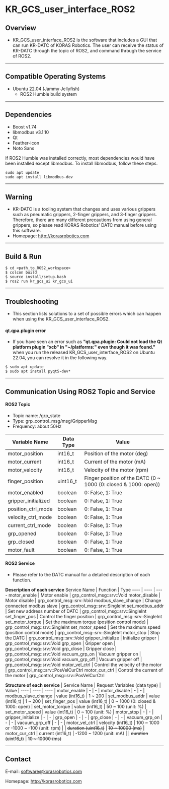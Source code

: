 # KR_GCS_user_interface_ROS2

## Overview
- KR_GCS_user_interface_ROS2 is the software that includes a GUI that can run KR-DATC of KORAS Robotics. The user can receive the status of KR-DATC through the topic of ROS2, and command through the service of ROS2.

---
## Compatible Operating Systems
- Ubuntu 22.04 (Jammy Jellyfish)
    - ROS2 Humble build system

---
## Dependencies
- Boost v1.74
- libmodbus v3.1.10
- Qt
- Feather-icon
- Noto Sans

If ROS2 Humble was installed correctly, most dependencies would have been installed except libmodbus. To install libmodbus, follow these steps.
```shell
sudo apt update
sudo apt install libmodbus-dev
```

---
## Warning
- KR-DATC is a tooling system that changes and uses various grippers such as pneumatic grippers, 2-finger grippers, and 3-finger grippers. Therefore, there are many different precautions from using general grippers, so please read KORAS Robotics' DATC manual before using this software.
- Homepage: http://korasrobotics.com

---
## Build & Run
```shell
$ cd <path_to_ROS2_workspace>
$ colcon build
$ source install/setup.bash
$ ros2 run kr_gcs_ui kr_gcs_ui
```

---
## Troubleshooting
- This section lists solutions to a set of possible errors which can happen when using the KR_GCS_user_interface_ROS2.
#### qt.qpa.plugin error
- If you have seen an error such as **"qt.qpa.plugin: Could not load the Qt platform plugin "xcb" in "~/platforms:" even though it was found."** when you run the released KR_GCS_user_interface_ROS2 on Ubuntu 22.04, you can resolve it in the following way.
```shell
$ sudo apt update
$ sudo apt install pyqt5-dev*
```

---
## Communication Using ROS2 Topic and Service

#### ROS2 Topic
- Topic name: /grp_state
- Type: grp_control_msg/msg/GripperMsg
- Frequency: about 50Hz

| Variable Name       | Data Type | Value
| ----                | ----      | ----
| motor_position      | int16_t   | Position of the motor (deg)
| motor_current       | int16_t   | Current of the motor (mA)
| motor_velocity      | int16_t   | Velocity of the motor (rpm)
| finger_position     | uint16_t  | Finger position of the DATC (0 ~ 1000 (0: closed & 1000: open))
| motor_enabled       | boolean   | 0: False, 1: True
| gripper_initialized | boolean   | 0: False, 1: True
| position_ctrl_mode  | boolean   | 0: False, 1: True
| velocity_ctrl_mode  | boolean   | 0: False, 1: True
| current_ctrl_mode   | boolean   | 0: False, 1: True
| grp_opened          | boolean   | 0: False, 1: True
| grp_closed          | boolean   | 0: False, 1: True
| motor_fault         | boolean   | 0: False, 1: True

#### ROS2 Service
- Please refer to the DATC manual for a detailed description of each function.

**Description of each service**
Service Name        | Function                                       | Type
----                | ----                                           | ----
motor_enable        | Motor enable                                   | grp_control_msg::srv::Void
motor_disable       | Motor disable                                  | grp_control_msg::srv::Void
modbus_slave_change | Change connected modbus slave                  | grp_control_msg::srv::SingleInt
set_modbus_addr     | Set new address number of DATC                 | grp_control_msg::srv::SingleInt
set_finger_pos      | Control the finger position                    | grp_control_msg::srv::SingleInt
set_motor_torque    | Set the maximum torque (position control mode) | grp_control_msg::srv::SingleInt
set_motor_speed     | Set the maximum speed (position control mode)  | grp_control_msg::srv::SingleInt
motor_stop          | Stop the DATC                                  | grp_control_msg::srv::Void
gripper_initialize  | Initialize gripper                             | grp_control_msg::srv::Void
grp_open            | Gripper open                                   | grp_control_msg::srv::Void
grp_close           | Gripper close                                  | grp_control_msg::srv::Void
vacuum_grp_on       | Vacuum gripper on                              | grp_control_msg::srv::Void
vacuum_grp_off      | Vacuum gripper off                             | grp_control_msg::srv::Void
motor_vel_ctrl      | Control the velocity of the motor              | grp_control_msg::srv::PosVelCurCtrl
motor_cur_ctrl      | Control the current of the motor               | grp_control_msg::srv::PosVelCurCtrl

**Structure of each service**
| Service Name        | Request Variables (data type)   | Value
| ----                | ----                    | ----
| motor_enable        | -                       | -
| motor_disable       | -                       | -
| modbus_slave_change | value (int16_t)         | 1 ~ 200
| set_modbus_addr     | value (int16_t)         | 1 ~ 200
| set_finger_pos      | value (int16_t)         | 0 ~ 1000 (0: closed & 1000: open)
| set_motor_torque    | value (int16_t)         | 50 ~ 100 (unit: %)
| set_motor_speed     | value (int16_t)         | 0 ~ 100 (unit: %)
| motor_stop          | -                       | -
| gripper_initialize  | -                       | -
| grp_open            | -                       | -
| grp_close           | -                       | -
| vacuum_grp_on       | -                       | -
| vacuum_grp_off      | -                       | -
| motor_vel_ctrl      | velocity (int16_t)      | 100 ~ 1000 or -1000 ~ -100 (unit: rpm)
|                     | ~~duration (uint16_t)~~ | ~~10 ~ 10000 (ms)~~
| motor_cur_ctrl      | current (int16_t)       | -1200 ~ 1200 (unit: mA)
|                     | ~~duration (uint16_t)~~ | ~~10 ~ 10000 (ms)~~

---
## Contact
E-mail: software@korasrobotics.com

Homepage: http://korasrobotics.com